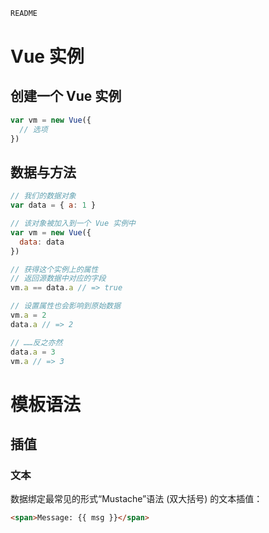 ```md
README
```
# Vue 实例
## 创建一个 Vue 实例
```js
var vm = new Vue({
  // 选项
})
```
## 数据与方法
```js
// 我们的数据对象
var data = { a: 1 }

// 该对象被加入到一个 Vue 实例中
var vm = new Vue({
  data: data
})

// 获得这个实例上的属性
// 返回源数据中对应的字段
vm.a == data.a // => true

// 设置属性也会影响到原始数据
vm.a = 2
data.a // => 2

// ……反之亦然
data.a = 3
vm.a // => 3
```

# 模板语法
## 插值
### 文本
数据绑定最常见的形式“Mustache”语法 (双大括号) 的文本插值：
```html
<span>Message: {{ msg }}</span>
```



